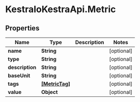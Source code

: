 # KestraIoKestraApi.Metric

## Properties

Name | Type | Description | Notes
------------ | ------------- | ------------- | -------------
**name** | **String** |  | [optional] 
**type** | **String** |  | [optional] 
**description** | **String** |  | [optional] 
**baseUnit** | **String** |  | [optional] 
**tags** | [**[MetricTag]**](MetricTag.md) |  | [optional] 
**value** | **Object** |  | [optional] 


